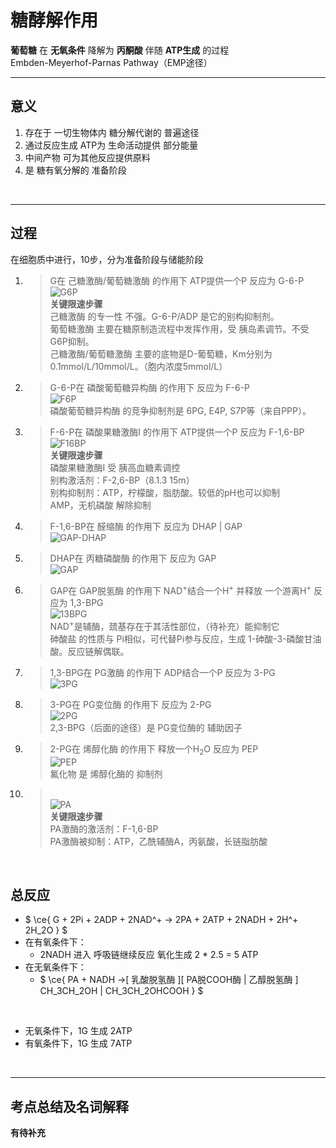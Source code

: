 # 糖酵解作用

**葡萄糖** 在 **无氧条件** 降解为 **丙酮酸** 伴随 **ATP生成** 的过程<br>
Embden-Meyerhof-Parnas Pathway（EMP途径）<br>

***

## 意义

1. 存在于 一切生物体内 糖分解代谢的 普遍途径
2. 通过反应生成 ATP为 生命活动提供 部分能量
3. 中间产物 可为其他反应提供原料
4. 是 糖有氧分解的 准备阶段


<br>

***

## 过程

在细胞质中进行，10步，分为准备阶段与储能阶段<br>

1. > G在 己糖激酶/葡萄糖激酶 的作用下 ATP提供一个P 反应为 G-6-P<br>![G6P](https://cdn.jsdelivr.net/gh/sakurakouji-luna/pic@main/bio/BioChemistry/emp/G6P.png)<br>**关键限速步骤**<br>己糖激酶 的专一性 不强。G-6-P/ADP 是它的别构抑制剂。<br>葡萄糖激酶 主要在糖原制造流程中发挥作用，受 胰岛素调节。不受G6P抑制。<br>己糖激酶/葡萄糖激酶 主要的底物是D-葡萄糖，Km分别为0.1mmol/L/10mmol/L。（胞内浓度5mmol/L）<br>
2. > G-6-P在 磷酸葡萄糖异构酶 的作用下 反应为 F-6-P<br>![F6P](https://cdn.jsdelivr.net/gh/sakurakouji-luna/pic@main/bio/BioChemistry/emp/F6P.png)<br>磷酸葡萄糖异构酶 的竞争抑制剂是 6PG, E4P, S7P等（来自PPP）。<br>
3. > F-6-P在 磷酸果糖激酶I 的作用下 ATP提供一个P 反应为 F-1,6-BP<br>![F16BP](https://cdn.jsdelivr.net/gh/sakurakouji-luna/pic@main/bio/BioChemistry/emp/F16BP.png)<br>**关键限速步骤**<br>磷酸果糖激酶I 受 胰高血糖素调控<br>别构激活剂：F-2,6-BP（8.1.3 15m）<br>别构抑制剂：ATP，柠檬酸，脂肪酸。较低的pH也可以抑制<br>AMP，无机磷酸 解除抑制<br>
4. > F-1,6-BP在 醛缩酶 的作用下 反应为 DHAP | GAP<br>![GAP-DHAP](https://cdn.jsdelivr.net/gh/sakurakouji-luna/pic@main/bio/BioChemistry/emp/GAP-DHAP.png)<br>
5. > DHAP在 丙糖磷酸酶 的作用下 反应为 GAP<br>![GAP](https://cdn.jsdelivr.net/gh/sakurakouji-luna/pic@main/bio/BioChemistry/emp/GAP.png)<br>
6. > GAP在 GAP脱氢酶 的作用下 NAD<sup>+</sup>结合一个H<sup>+</sup> 并释放 一个游离H<sup>+</sup> 反应为 1,3-BPG<br>![13BPG](https://cdn.jsdelivr.net/gh/sakurakouji-luna/pic@main/bio/BioChemistry/emp/13BPG.png)<br>NAD<sup>+</sup>是辅酶，巯基存在于其活性部位，（待补充）能抑制它<br>砷酸盐 的性质与 Pi相似，可代替Pi参与反应，生成 1-砷酸-3-磷酸甘油酸。反应链解偶联。<br>
7. > 1,3-BPG在 PG激酶 的作用下 ADP结合一个P 反应为 3-PG<br>![3PG](https://cdn.jsdelivr.net/gh/sakurakouji-luna/pic@main/bio/BioChemistry/emp/3PG.png)<br>
8. > 3-PG在 PG变位酶 的作用下 反应为 2-PG<br>![2PG](https://cdn.jsdelivr.net/gh/sakurakouji-luna/pic@main/bio/BioChemistry/emp/2PG.png)<br>2,3-BPG（后面的途径）是 PG变位酶的 辅助因子<br>
9. > 2-PG在 烯醇化酶 的作用下 释放一个H<sub>2</sub>O 反应为 PEP<br>![PEP](https://cdn.jsdelivr.net/gh/sakurakouji-luna/pic@main/bio/BioChemistry/emp/PEP.png)<br>氟化物 是 烯醇化酶的 抑制剂<br>
10. > <br>![PA](https://cdn.jsdelivr.net/gh/sakurakouji-luna/pic@main/bio/BioChemistry/emp/PA.png)<br>**关键限速步骤**<br>PA激酶的激活剂：F-1,6-BP<br>PA激酶被抑制：ATP，乙酰辅酶A，丙氨酸，长链脂肪酸<br>

<br>

## 总反应

* $ \ce{ G + 2Pi + 2ADP + 2NAD^+ -> 2PA + 2ATP + 2NADH + 2H^+ 2H_2O } $ <br>
* 在有氧条件下：
  * 2NADH 进入 呼吸链继续反应 氧化生成 2 * 2.5 = 5 ATP
* 在无氧条件下：
  * $ \ce{ PA + NADH ->[ 乳酸脱氢酶 ][ PA脱COOH酶 | 乙醇脱氢酶 ] CH_3CH_2OH | CH_3CH_2OHCOOH } $

<br>

* 无氧条件下，1G 生成 2ATP
* 有氧条件下，1G 生成 7ATP

<br>

***

## 考点总结及名词解释

**有待补充**